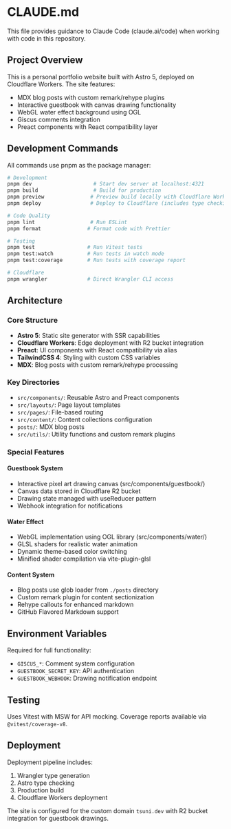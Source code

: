 # CLAUDE.md

This file provides guidance to Claude Code (claude.ai/code) when working with code in this repository.

## Project Overview

This is a personal portfolio website built with Astro 5, deployed on Cloudflare Workers. The site features:
- MDX blog posts with custom remark/rehype plugins
- Interactive guestbook with canvas drawing functionality
- WebGL water effect background using OGL
- Giscus comments integration
- Preact components with React compatibility layer

## Development Commands

All commands use pnpm as the package manager:

```bash
# Development
pnpm dev                    # Start dev server at localhost:4321
pnpm build                  # Build for production
pnpm preview               # Preview build locally with Cloudflare Workers
pnpm deploy                # Deploy to Cloudflare (includes type checking)

# Code Quality
pnpm lint                  # Run ESLint
pnpm format               # Format code with Prettier

# Testing
pnpm test                 # Run Vitest tests
pnpm test:watch           # Run tests in watch mode
pnpm test:coverage        # Run tests with coverage report

# Cloudflare
pnpm wrangler             # Direct Wrangler CLI access
```

## Architecture

### Core Structure
- **Astro 5**: Static site generator with SSR capabilities
- **Cloudflare Workers**: Edge deployment with R2 bucket integration
- **Preact**: UI components with React compatibility via alias
- **TailwindCSS 4**: Styling with custom CSS variables
- **MDX**: Blog posts with custom remark/rehype processing

### Key Directories
- `src/components/`: Reusable Astro and Preact components
- `src/layouts/`: Page layout templates
- `src/pages/`: File-based routing
- `src/content/`: Content collections configuration
- `posts/`: MDX blog posts
- `src/utils/`: Utility functions and custom remark plugins

### Special Features

#### Guestbook System
- Interactive pixel art drawing canvas (src/components/guestbook/)
- Canvas data stored in Cloudflare R2 bucket
- Drawing state managed with useReducer pattern
- Webhook integration for notifications

#### Water Effect
- WebGL implementation using OGL library (src/components/water/)
- GLSL shaders for realistic water animation
- Dynamic theme-based color switching
- Minified shader compilation via vite-plugin-glsl

#### Content System
- Blog posts use glob loader from `./posts` directory
- Custom remark plugin for content sectionization
- Rehype callouts for enhanced markdown
- GitHub Flavored Markdown support

## Environment Variables

Required for full functionality:
- `GISCUS_*`: Comment system configuration
- `GUESTBOOK_SECRET_KEY`: API authentication
- `GUESTBOOK_WEBHOOK`: Drawing notification endpoint

## Testing

Uses Vitest with MSW for API mocking. Coverage reports available via `@vitest/coverage-v8`.

## Deployment

Deployment pipeline includes:
1. Wrangler type generation
2. Astro type checking
3. Production build
4. Cloudflare Workers deployment

The site is configured for the custom domain `tsuni.dev` with R2 bucket integration for guestbook drawings.